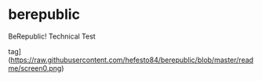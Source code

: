 # berepublic
BeRepublic! Technical Test

tag](https://raw.githubusercontent.com/hefesto84/berepublic/blob/master/readme/screen0.png)
